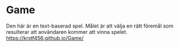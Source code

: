 # Game
Den här är en text-baserad spel. Målet är att välja en rätt föremål som resulterar att användaren kommer att vinna spelet.
https://krstf456.github.io/Game/
